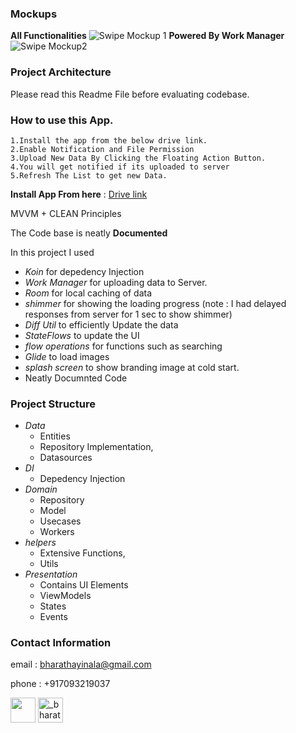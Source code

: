 
### Mockups
**All Functionalities**
![Swipe Mockup 1](https://github.com/bharath914/SwipeAndroidAssignment/assets/98139751/0280e768-cdb2-477d-8821-e958875137bf)
**Powered By Work Manager**
![Swipe Mockup2](https://github.com/bharath914/SwipeAndroidAssignment/assets/98139751/64264654-a1e6-4afc-b9da-883518bf297c)





### Project Architecture
Please read this Readme File before evaluating codebase.



### How to use this App.
    1.Install the app from the below drive link.
    2.Enable Notification and File Permission
    3.Upload New Data By Clicking the Floating Action Button.
    4.You will get notified if its uploaded to server
    5.Refresh The List to get new Data.

**Install App From here** : [Drive link](https://drive.google.com/file/d/1bqIlo-6621b7geW74WrydFFYX4I4Vt4y/view?usp=drive_link)

MVVM + CLEAN Principles

The Code base is neatly **Documented**

In this project I used
- *Koin* for depedency Injection
- *Work Manager* for uploading data to Server.
- *Room* for local caching of data
- *shimmer* for showing the loading progress (note : I had delayed responses from server for 1 sec to show shimmer)
- *Diff Util* to efficiently Update the data
- *StateFlows* to update the UI
- *flow operations* for functions such as searching
- *Glide* to load images
- *splash screen* to show branding image at cold start.
- Neatly Documnted Code


### Project Structure
- *Data* 
     - Entities
     - Repository Implementation,
     - Datasources
- *DI*  
    - Depedency Injection 
- *Domain* 
    - Repository
    - Model
    - Usecases
    - Workers
- *helpers*  
    - Extensive Functions,
    -  Utils
- *Presentation* 
    -  Contains UI Elements 
    -  ViewModels
    -  States
    -  Events





### Contact Information 
email : bharathayinala@gmail.com

phone : +917093219037

<a href="https://linkedin.com/in/bharathayinala7" target="blank"><img align="center"
            src="https://logopng.com.br/logos/linkedin-83.png"
            width="40" /></a>
    <a href="https://instagram.com/_bharath914_" target="blank"><img align="center"
            src="https://img.icons8.com/?size=512&id=43625&format=png" alt="_bharath914_" height="40" width="40" /></a>
